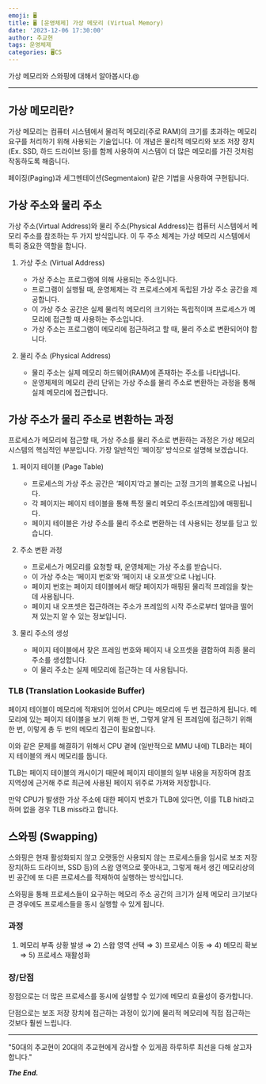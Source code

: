 ```yaml
---
emoji: 🖥️
title: 🖥️ [운영체제] 가상 메모리 (Virtual Memory)
date: '2023-12-06 17:30:00'
author: 추교현
tags: 운영체제
categories: 🖥️CS
---
```


가상 메모리와 스와핑에 대해서 알아봅시다.@

---

## 가상 메모리란?

가상 메모리는 컴퓨터 시스템에서 물리적 메모리(주로 RAM)의 크기를 초과하는 메모리 요구를 처리하기 위해 사용되는 기술입니다. 이 개념은 물리적 메모리와 보조 저장 장치(Ex. SSD, 하드 드라이브 등)를 함께 사용하여 시스템이 더 많은 메모리를 가진 것처럼 작동하도록 해줍니다.

페이징(Paging)과 세그멘테이션(Segmentaion) 같은 기법을 사용하여 구현됩니다.

## 가상 주소와 물리 주소

가상 주소(Virtual Address)와 물리 주소(Physical Address)는 컴퓨터 시스템에서 메모리 주소를 참조하는 두 가지 방식입니다. 이 두 주소 체계는 가상 메모리 시스템에서 특히 중요한 역할을 합니다.

1. 가상 주소 (Virtual Address)

   - 가상 주소는 프로그램에 의해 사용되는 주소입니다.
   - 프로그램이 실행될 때, 운영체제는 각 프로세스에게 독립된 가상 주소 공간을 제공합니다.
   - 이 가상 주소 공간은 실제 물리적 메모리의 크기와는 독립적이며 프로세스가 메모리에 접근할 때 사용하는 주소입니다.
   - 가상 주소는 프로그램이 메모리에 접근하려고 할 때, 물리 주소로 변환되어야 합니다.

2. 물리 주소 (Physical Address)
   - 물리 주소는 실제 메모리 하드웨어(RAM)에 존재하는 주소를 나타냅니다.
   - 운영체제의 메모리 관리 단위는 가상 주소를 물리 주소로 변환하는 과정을 통해 실제 메모리에 접근합니다.

## 가상 주소가 물리 주소로 변환하는 과정

프로세스가 메모리에 접근할 때, 가상 주소를 물리 주소로 변환하는 과정은 가상 메모리 시스템의 핵심적인 부분입니다. 가장 일반적인 ‘페이징’ 방식으로 설명해 보겠습니다.

1. 페이지 테이블 (Page Table)

   - 프로세스의 가상 주소 공간은 ‘페이지’라고 불리는 고정 크기의 블록으로 나뉩니다.
   - 각 페이지는 페이지 테이블을 통해 특정 물리 메모리 주소(프레임)에 매핑됩니다.
   - 페이지 테이블은 가상 주소를 물리 주소로 변환하는 데 사용되는 정보를 담고 있습니다.

2. 주소 변환 과정

   - 프로세스가 메모리를 요청할 때, 운영체제는 가상 주소를 받습니다.
   - 이 가상 주소는 ‘페이지 번호’와 ‘페이지 내 오프셋’으로 나뉩니다.
   - 페이지 번호는 페이지 테이블에서 해당 페이지가 매핑된 물리적 프레임을 찾는 데 사용됩니다.
   - 페이지 내 오프셋은 접근하려는 주소가 프레임의 시작 주소로부터 얼마큼 떨어져 있는지 알 수 있는 정보입니다.

3. 물리 주소의 생성
   - 페이지 테이블에서 찾은 프레임 번호와 페이지 내 오프셋을 결합하여 최종 물리 주소를 생성합니다.
   - 이 물리 주소는 실제 메모리에 접근하는 데 사용됩니다.

### TLB (Translation Lookaside Buffer)

페이지 테이블이 메모리에 적재되어 있어서 CPU는 메모리에 두 번 접근하게 됩니다. 메모리에 있는 페이지 테이블을 보기 위해 한 번, 그렇게 알게 된 프레임에 접근하기 위해 한 번, 이렇게 총 두 번의 메모리 접근이 필요합니다.

이와 같은 문제를 해결하기 위해서 CPU 곁에 (일반적으로 MMU 내에) TLB라는 페이지 테이블의 캐시 메모리를 둡니다.

TLB는 페이지 테이블의 캐시이기 때문에 페이지 테이블의 일부 내용을 저장하며 참조 지역성에 근거해 주로 최근에 사용된 페이지 위주로 가져와 저장합니다.

만약 CPU가 발생한 가상 주소에 대한 페이지 번호가 TLB에 있다면, 이를 TLB hit라고 하며 없을 경우 TLB miss라고 합니다.

## 스와핑 (Swapping)

스와핑은 현재 활성화되지 않고 오랫동안 사용되지 않는 프로세스들을 임시로 보조 저장 장치(하드 드라이브, SSD 등)의 스왑 영역으로 쫓아내고, 그렇게 해서 생긴 메모리상의 빈 공간에 또 다른 프로세스를 적재하여 실행하는 방식입니다.

스와핑을 통해 프로세스들이 요구하는 메모리 주소 공간의 크기가 실제 메모리 크기보다 큰 경우에도 프로세스들을 동시 실행할 수 있게 됩니다.

### 과정

1. 메모리 부족 상황 발생 ⇒ 2) 스왑 영역 선택 ⇒ 3) 프로세스 이동 ⇒ 4) 메모리 확보 ⇒ 5) 프로세스 재활성화

### 장/단점

장점으로는 더 많은 프로세스를 동시에 실행할 수 있기에 메모리 효율성이 증가합니다.

단점으로는 보조 저장 장치에 접근하는 과정이 있기에 물리적 메모리에 직접 접근하는 것보다 훨씬 느립니다.

---

"50대의 추교현이 20대의 추교현에게 감사할 수 있게끔 하루하루 최선을 다해 살고자 합니다."

**_The End._**
